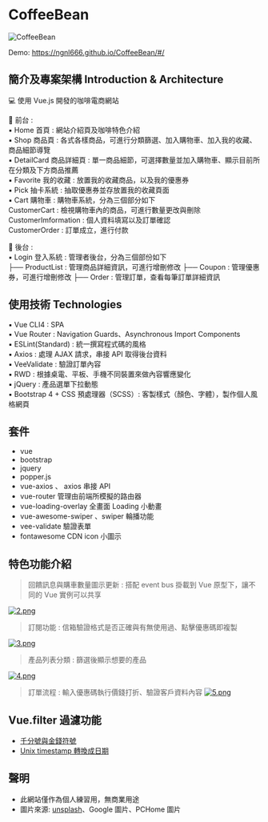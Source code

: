 # CoffeeBean

![CoffeeBean](https://drive.google.com/file/d/1L_o7avH0fUe1sRN5dGfhz2JGnSEvE1gn/view?usp=sharing)

Demo: https://ngnl666.github.io/CoffeeBean/#/

## 簡介及專案架構 Introduction & Architecture

💻 使用 Vue.js 開發的咖啡電商網站

📍 前台 :  
▪️ Home 首頁 : 網站介紹頁及咖啡特色介紹  
▪️ Shop 商品頁 : 各式各樣商品，可進行分類篩選、加入購物車、加入我的收藏、商品細節導覽  
▪️ DetailCard 商品詳細頁 : 單一商品細節，可選擇數量並加入購物車、顯示目前所在分類及下方商品推薦  
▪️ Favorite 我的收藏 : 放置我的收藏商品，以及我的優惠券  
▪️ Pick 抽卡系統 : 抽取優惠券並存放置我的收藏頁面  
▪️ Cart 購物車 : 購物車系統，分為三個部分如下  
  CustomerCart : 檢視購物車內的商品，可進行數量更改與刪除
  CustomerImformation : 個人資料填寫以及訂單確認  
  CustomerOrder : 訂單成立，進行付款

📍 後台 :  
▪️ Login 登入系統 : 管理者後台，分為三個部份如下  
  ├── ProductList : 管理商品詳細資訊，可進行增刪修改
  ├── Coupon : 管理優惠券，可進行增刪修改
  ├── Order : 管理訂單，查看每筆訂單詳細資訊

## 使用技術 Technologies

▪️ Vue CLI4 : SPA  
▪️ Vue Router : Navigation Guards、Asynchronous Import Components  
▪️ ESLint(Standard) : 統一撰寫程式碼的風格  
▪️ Axios : 處理 AJAX 請求，串接 API 取得後台資料  
▪️ VeeValidate : 驗證訂單內容  
▪️ RWD : 根據桌電、平板、手機不同裝置來做內容響應變化  
▪️ jQuery : 產品選單下拉動態  
▪️ Bootstrap 4 + CSS 預處理器（SCSS）: 客製樣式（顏色、字體），製作個人風格網頁  

## 套件

- vue
- bootstrap
- jquery
- popper.js
- vue-axios 、 axios 串接 API
- vue-router 管理由前端所模擬的路由器
- vue-loading-overlay 全畫面 Loading 小動畫
- vue-awesome-swiper 、swiper 輪播功能
- vee-validate 驗證表單
- fontawesome CDN icon 小圖示

## 特色功能介紹

> 回饋訊息與購車數量圖示更新 : 搭配 event bus 掛載到 Vue 原型下，讓不同的 Vue 實例可以共享

[![2.png](https://i.postimg.cc/X7rDzj9r/2.png)](https://postimg.cc/ZChc9h7m)

> 訂閱功能 : 信箱驗證格式是否正確與有無使用過、點擊優惠碼即複製

[![3.png](https://i.postimg.cc/TP671nFb/3.png)](https://postimg.cc/qN1XZ6kB)

> 產品列表分類 : 篩選後顯示想要的產品

[![4.png](https://i.postimg.cc/Z53sJw7Z/4.png)](https://postimg.cc/18mrHr1Y)

> 訂單流程 : 輸入優惠碼執行價錢打折、驗證客戶資料內容
> [![5.png](https://i.postimg.cc/yY2rqMTv/5.png)](https://postimg.cc/sv9J70qh)

## Vue.filter 過濾功能

- [千分號與金錢符號](https://github.com/Skyice-Chiang/blanco-coffee/blob/master/src/filters/currency.js)
- [Unix timestamp 轉換成日期](https://github.com/Skyice-Chiang/blanco-coffee/blob/master/src/filters/date.js)

## 聲明

- 此網站僅作為個人練習用，無商業用途
- 圖片來源: [unsplash](https://unsplash.com/)、Google 圖片、PCHome 圖片
